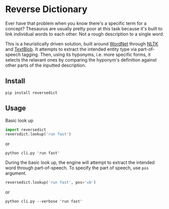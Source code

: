 Reverse Dictionary
==================

Ever have that problem when you know there's a specific term for a concept? Thesaurus are usually pretty poor at this task because it's built to link individual words to each other. Not a rough description to a single word.

This is a heuristically driven solution, built around [WordNet](https://wordnet.princeton.edu/) through [NLTK](www.nltk.org) and [TextBlob](textblob.readthedocs.org/en/dev/). It attempts to extract the intended entity type via part-of-speech tagging. Then, using its hyponyms, i.e. more specific forms, it selects the relavant ones by comparing the hyponym's definition against other parts of the inputted description.

Install
-------

```shell
pip install reversedict
```

Usage
-----

Basic look up

```python
import reversedict
reversdict.lookup('run fast')
```

or

```shell
python cli.py 'run fast'
```

During the basic look up, the engine will attempt to extract the intended word through part-of-speech. To specify the part of speech, use `pos` argument.

```python
reversedict.lookup('run fast', pos='vb')
```

or

```shell
python cli.py --verbose 'run fast'
```